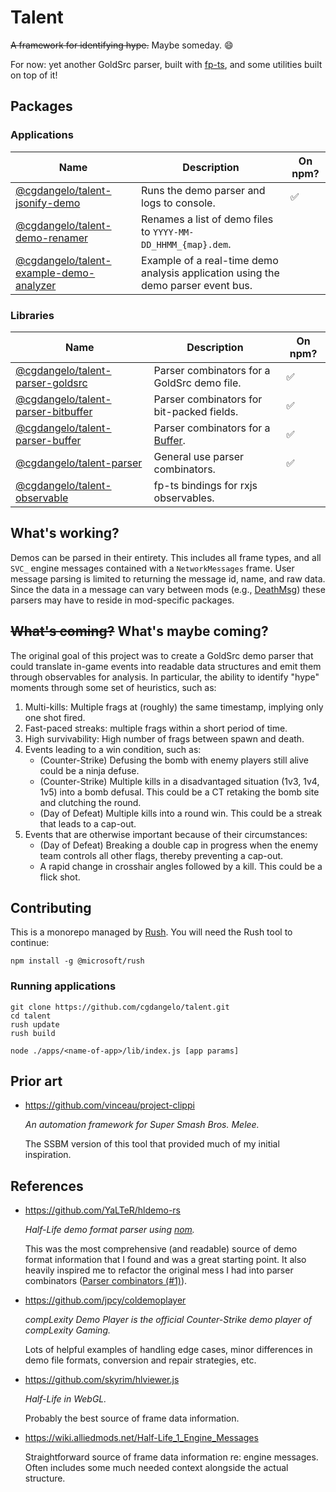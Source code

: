 # Talent

~~A framework for identifying hype.~~ Maybe someday. :smile:

For now: yet another GoldSrc parser, built with [fp-ts](https://github.com/gcanti/fp-ts/), and some utilities built on top of it!

## Packages

### Applications

| Name | Description | On npm? |
| --- | --- | --- |
| [@cgdangelo/talent-jsonify-demo](https://github.com/cgdangelo/talent/tree/main/apps/jsonify-demo) | Runs the demo parser and logs to console. | ✅ |
| [@cgdangelo/talent-demo-renamer](https://github.com/cgdangelo/talent/tree/main/apps/demo-renamer) | Renames a list of demo files to `YYYY-MM-DD_HHMM_{map}.dem`. | |
| [@cgdangelo/talent-example-demo-analyzer](https://github.com/cgdangelo/talent/tree/main/apps/example-demo-analyzer) | Example of a real-time demo analysis application using the demo parser event bus. | |

### Libraries

| Name | Description | On npm? |
| --- | --- | --- |
| [@cgdangelo/talent-parser-goldsrc](https://github.com/cgdangelo/talent/tree/main/libraries/parser-goldsrc) | Parser combinators for a GoldSrc demo file. | ✅ |
| [@cgdangelo/talent-parser-bitbuffer](https://github.com/cgdangelo/talent/tree/main/libraries/parser-bitbuffer) | Parser combinators for bit-packed fields. | ✅ |
| [@cgdangelo/talent-parser-buffer](https://github.com/cgdangelo/talent/tree/main/libraries/parser-buffer) | Parser combinators for a [Buffer](https://nodejs.org/api/buffer.html). | ✅ |
| [@cgdangelo/talent-parser](https://github.com/cgdangelo/talent/tree/main/libraries/parser) | General use parser combinators. | ✅ |
| [@cgdangelo/talent-observable](https://github.com/cgdangelo/talent/tree/main/libraries/observable) | fp-ts bindings for rxjs observables. | |

## What's working?

Demos can be parsed in their entirety. This includes all frame types, and all `SVC_` engine messages contained with a `NetworkMessages` frame. User message parsing is limited to returning the message id, name, and raw data. Since the data in a message can vary between mods (e.g., [DeathMsg](https://wiki.alliedmods.net/Half-life_1_game_events#DeathMsg)) these parsers may have to reside in mod-specific packages.

## ~~What's coming?~~ What's maybe coming?

The original goal of this project was to create a GoldSrc demo parser that could translate in-game events into readable data structures and emit them through observables for analysis. In particular, the ability to identify "hype" moments through some set of heuristics, such as:

1.  Multi-kills: Multiple frags at (roughly) the same timestamp, implying only one shot fired.
2.  Fast-paced streaks: multiple frags within a short period of time.
3.  High survivability: High number of frags between spawn and death.
4.  Events leading to a win condition, such as:
    -   (Counter-Strike) Defusing the bomb with enemy players still alive could be a ninja defuse.
    -   (Counter-Strike) Multiple kills in a disadvantaged situation (1v3, 1v4, 1v5) into a bomb defusal. This could be a CT retaking the bomb site and clutching the round.
    -   (Day of Defeat) Multiple kills into a round win. This could be a streak that leads to a cap-out.
5.  Events that are otherwise important because of their circumstances:
    -   (Day of Defeat) Breaking a double cap in progress when the enemy team controls all other flags, thereby preventing a cap-out.
    -   A rapid change in crosshair angles followed by a kill. This could be a flick shot.

## Contributing

This is a monorepo managed by [Rush](https://rushjs.io/). You will need the Rush tool to continue:

```
npm install -g @microsoft/rush
```

### Running applications

```
git clone https://github.com/cgdangelo/talent.git
cd talent
rush update
rush build

node ./apps/<name-of-app>/lib/index.js [app params]
```

## Prior art

-   <https://github.com/vinceau/project-clippi>

    *An automation framework for Super Smash Bros. Melee.*

    The SSBM version of this tool that provided much of my initial inspiration.

## References

-   <https://github.com/YaLTeR/hldemo-rs>

    *Half-Life demo format parser using [nom](https://crates.io/crates/nom).*

    This was the most comprehensive (and readable) source of demo format information that I found and was a great starting point. It also heavily inspired me to refactor the original mess I had into parser combinators ([Parser combinators (#1)](https://github.com/cgdangelo/talent/pull/1)).

-   <https://github.com/jpcy/coldemoplayer>

    *compLexity Demo Player is the official Counter-Strike demo player of compLexity Gaming.*

    Lots of helpful examples of handling edge cases, minor differences in demo file formats, conversion and repair strategies, etc.

-   <https://github.com/skyrim/hlviewer.js>

    *Half-Life in WebGL.*

    Probably the best source of frame data information.

-   <https://wiki.alliedmods.net/Half-Life_1_Engine_Messages>

    Straightforward source of frame data information re: engine messages. Often includes some much needed context alongside the actual structure.

